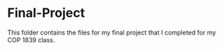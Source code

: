 # Final-Project
This folder contains the files for my final project that I completed for my COP 1839 class.
